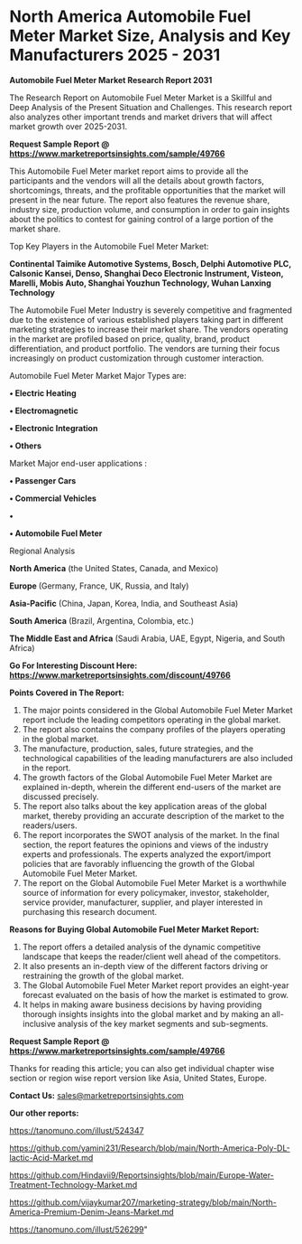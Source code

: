 # North America Automobile Fuel Meter Market Size, Analysis and Key Manufacturers 2025 - 2031

<strong>Automobile Fuel Meter Market Research Report 2031</strong>

The Research Report on Automobile Fuel Meter Market is a Skillful and Deep Analysis of the Present Situation and Challenges. This research report also analyzes other important trends and market drivers that will affect market growth over 2025-2031.

<strong>Request Sample Report @ <a href=https://www.marketreportsinsights.com/sample/49766>https://www.marketreportsinsights.com/sample/49766</a></strong>

This Automobile Fuel Meter market report aims to provide all the participants and the vendors will all the details about growth factors, shortcomings, threats, and the profitable opportunities that the market will present in the near future. The report also features the revenue share, industry size, production volume, and consumption in order to gain insights about the politics to contest for gaining control of a large portion of the market share.

Top Key Players in the Automobile Fuel Meter Market:

<strong>Continental Taimike Automotive Systems, Bosch, Delphi Automotive PLC, Calsonic Kansei, Denso, Shanghai Deco Electronic Instrument, Visteon, Marelli, Mobis Auto, Shanghai Youzhun Technology, Wuhan Lanxing Technology</strong>

The Automobile Fuel Meter Industry is severely competitive and fragmented due to the existence of various established players taking part in different marketing strategies to increase their market share. The vendors operating in the market are profiled based on price, quality, brand, product differentiation, and product portfolio. The vendors are turning their focus increasingly on product customization through customer interaction.

Automobile Fuel Meter Market Major Types are:

<strong>•  Electric Heating

•  Electromagnetic

•  Electronic Integration

•  Others</strong>

Market Major end-user applications :

<strong>•  Passenger Cars

•  Commercial Vehicles

•  

•  Automobile Fuel Meter</strong>

Regional Analysis

</u><strong><b>North America</b></strong> (the United States, Canada, and Mexico)

<strong><b>Europe </b></strong>(Germany, France, UK, Russia, and Italy)

<strong><b>Asia-Pacific</b></strong> (China, Japan, Korea, India, and Southeast Asia)

<strong><b>South America</b></strong> (Brazil, Argentina, Colombia, etc.)

<strong><b>The Middle East and Africa</b></strong> (Saudi Arabia, UAE, Egypt, Nigeria, and South Africa)

<strong>Go For Interesting Discount Here: <a href=https://www.marketreportsinsights.com/discount/49766>https://www.marketreportsinsights.com/discount/49766</a></strong>

<strong>Points Covered in The Report:</strong>
<ol>
  <li>The major points considered in the Global Automobile Fuel Meter Market report include the leading competitors operating in the global market.</li>
  <li>The report also contains the company profiles of the players operating in the global market.</li>
  <li>The manufacture, production, sales, future strategies, and the technological capabilities of the leading manufacturers are also included in the report.</li>
  <li>The growth factors of the Global Automobile Fuel Meter Market are explained in-depth, wherein the different end-users of the market are discussed precisely.</li>
  <li>The report also talks about the key application areas of the global market, thereby providing an accurate description of the market to the readers/users.</li>
  <li>The report incorporates the SWOT analysis of the market. In the final section, the report features the opinions and views of the industry experts and professionals. The experts analyzed the export/import policies that are favorably influencing the growth of the Global Automobile Fuel Meter Market.</li>
  <li>The report on the Global Automobile Fuel Meter Market is a worthwhile source of information for every policymaker, investor, stakeholder, service provider, manufacturer, supplier, and player interested in purchasing this research document.</li>
</ol>
<strong>Reasons for Buying Global Automobile Fuel Meter Market Report:</strong>

<ol>
  <li>The report offers a detailed analysis of the dynamic competitive landscape that keeps the reader/client well ahead of the competitors.</li>
  <li>It also presents an in-depth view of the different factors driving or restraining the growth of the global market.</li>
  <li>The Global Automobile Fuel Meter Market report provides an eight-year forecast evaluated on the basis of how the market is estimated to grow.</li>
  <li>It helps in making aware business decisions by having providing thorough insights insights into the global market and by making an all-inclusive analysis of the key market segments and sub-segments.</li>
</ol>
<strong>Request Sample Report @ <a href=https://www.marketreportsinsights.com/sample/49766>https://www.marketreportsinsights.com/sample/49766</a></strong>


Thanks for reading this article; you can also get individual chapter wise section or region wise report version like Asia, United States, Europe.

<strong>Contact Us:</strong>
sales@marketreportsinsights.com

<strong>Our other reports:</strong>

<a href=https://tanomuno.com/illust/524347>https://tanomuno.com/illust/524347</a>

<a href=https://github.com/yamini231/Research/blob/main/North-America-Poly-DL-lactic-Acid-Market.md>https://github.com/yamini231/Research/blob/main/North-America-Poly-DL-lactic-Acid-Market.md</a>

<a href=https://github.com/Hindavii9/Reportsinsights/blob/main/Europe-Water-Treatment-Technology-Market.md>https://github.com/Hindavii9/Reportsinsights/blob/main/Europe-Water-Treatment-Technology-Market.md</a>

<a href=https://github.com/vijaykumar207/marketing-strategy/blob/main/North-America-Premium-Denim-Jeans-Market.md>https://github.com/vijaykumar207/marketing-strategy/blob/main/North-America-Premium-Denim-Jeans-Market.md</a>

<a href=https://tanomuno.com/illust/526299>https://tanomuno.com/illust/526299</a>"
